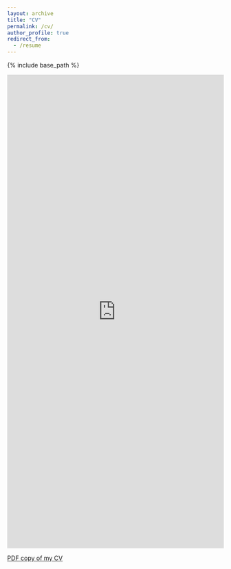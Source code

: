 ```yaml
---
layout: archive
title: "CV"
permalink: /cv/
author_profile: true
redirect_from:
  - /resume
---
```


{% include base_path %}

<!-- <embed src="https://github.com/hyeonghun1/CV/raw/master/main.pdf" width="600px" height="500px" /> -->
<iframe src="https://docs.google.com/gview?url=https://github.com/hyeonghun1/CV/raw/master/main.pdf&embedded=true" style="width:100%;height:1100px;" frameborder="0"></iframe>

[PDF copy of my CV](https://github.com/hyeonghun1/CV/raw/master/main.pdf)

